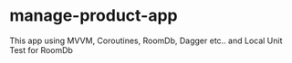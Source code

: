 # manage-product-app
This app using MVVM, Coroutines, RoomDb, Dagger etc..  and Local Unit Test for RoomDb 
